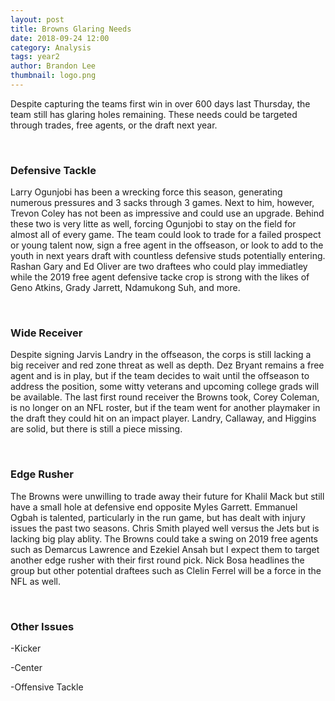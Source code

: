 ```yaml
---
layout: post
title: Browns Glaring Needs
date: 2018-09-24 12:00
category: Analysis
tags: year2
author: Brandon Lee
thumbnail: logo.png
---
```




Despite capturing the teams first win in over 600 days last Thursday, the team still has glaring holes remaining. These needs could be targeted through trades, free agents, or the draft next year.

<br>

### Defensive Tackle

Larry Ogunjobi has been a wrecking force this season, generating numerous pressures and 3 sacks through 3 games. Next to him, however, Trevon Coley has not been as impressive and could use an upgrade. Behind these two is very litte as well, forcing Ogunjobi to stay on the field for almost all of every game. The team could look to trade for a failed prospect or young talent now, sign a free agent in the offseason, or look to add to the youth in next years draft with countless defensive studs potentially entering. Rashan Gary and Ed Oliver are two draftees who could play immediatley while the 2019 free agent defensive tacke crop is strong with the likes of Geno Atkins, Grady Jarrett, Ndamukong Suh, and more. 

<br>

### Wide Receiver

Despite signing Jarvis Landry in the offseason, the corps is still lacking a big receiver and red zone threat as well as depth. Dez Bryant remains a free agent and is in play, but if the team decides to wait until the offseason to address the position, some witty veterans and upcoming college grads will be available. The last first round receiver the Browns took, Corey Coleman, is no longer on an NFL roster, but if the team went for another playmaker in the draft they could hit on an impact player. Landry, Callaway, and Higgins are solid, but there is still a piece missing.

<br>

### Edge Rusher

The Browns were unwilling to trade away their future for Khalil Mack but still have a small hole at defensive end opposite Myles Garrett. Emmanuel Ogbah is talented, particularly in the run game, but has dealt with injury issues the past two seasons. Chris Smith played well versus the Jets but is lacking big play ablity. The Browns could take a swing on 2019 free agents such as Demarcus Lawrence and Ezekiel Ansah but I expect them to target another edge rusher with their first round pick. Nick Bosa headlines the group but other potential draftees such as Clelin Ferrel will be a force in the NFL as well.

<br>

### Other Issues

-Kicker

-Center

-Offensive Tackle

